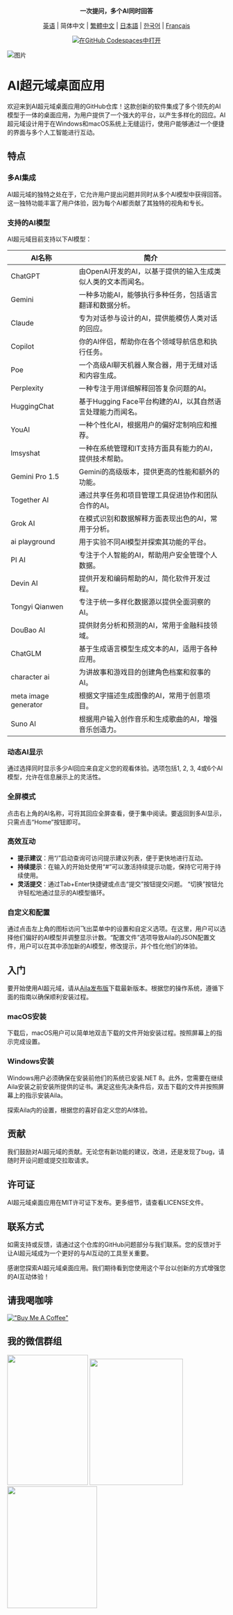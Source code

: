 <div align="center">
  <p><strong>一次提问，多个AI同时回答</strong></p>

 [英语](README.md) | 简体中文 | [繁體中文](README_ZH-TW.md) | [日本語](README_JA-JP.md) | [한국어](README_KO-KR.md) | [Français](README_FR-FR.md)

[![在GitHub Codespaces中打开](https://github.com/codespaces/badge.svg)](https://github.com/win4r/AISuperDomain/releases)

</div>

![图片](https://github.com/win4r/AISuperDomain/assets/42172631/2115997d-8b00-4767-bf79-103b4e53abc3)


# AI超元域桌面应用

欢迎来到AI超元域桌面应用的GitHub仓库！这款创新的软件集成了多个领先的AI模型于一体的桌面应用，为用户提供了一个强大的平台，以产生多样化的回应。AI超元域设计用于在Windows和macOS系统上无缝运行，使用户能够通过一个便捷的界面与多个人工智能进行互动。

## 特点

### 多AI集成
AI超元域的独特之处在于，它允许用户提出问题并同时从多个AI模型中获得回答。这一独特功能丰富了用户体验，因为每个AI都贡献了其独特的视角和专长。

### 支持的AI模型
AI超元域目前支持以下AI模型：

| AI名称             | 简介 |
|--------------------|--------------|
| ChatGPT            | 由OpenAI开发的AI，以基于提供的输入生成类似人类的文本而闻名。 |
| Gemini             | 一种多功能AI，能够执行多种任务，包括语言翻译和数据分析。 |
| Claude             | 专为对话参与设计的AI，提供能模仿人类对话的回应。 |
| Copilot            | 你的AI伴侣，帮助你在各个领域导航信息和执行任务。 |
| Poe                | 一个高级AI聊天机器人聚合器，用于无缝对话和内容生成。 |
| Perplexity         | 一种专注于用详细解释回答复杂问题的AI。 |
| HuggingChat        | 基于Hugging Face平台构建的AI，以其自然语言处理能力而闻名。 |
| YouAI              | 一种个性化AI，根据用户的偏好定制响应和推荐。 |
| lmsyshat           | 一种在系统管理和IT支持方面具有能力的AI，提供技术帮助。 |
| Gemini Pro 1.5     | Gemini的高级版本，提供更高的性能和额外的功能。 |
| Together AI        | 通过共享任务和项目管理工具促进协作和团队合作的AI。 |
| Grok AI            | 在模式识别和数据解释方面表现出色的AI，常用于分析。 |
| ai playground      | 用于实验不同AI模型并探索其功能的平台。 |
| PI AI              | 专注于个人智能的AI，帮助用户安全管理个人数据。 |
| Devin AI           | 提供开发和编码帮助的AI，简化软件开发过程。 |
| Tongyi Qianwen     | 专注于统一多样化数据源以提供全面洞察的AI。 |
| DouBao AI          | 提供财务分析和预测的AI，常用于金融科技领域。 |
| ChatGLM            | 基于生成语言模型生成文本的AI，适用于各种应用。 |
| character ai       | 为讲故事和游戏目的创建角色档案和叙事的AI。 |
| meta image generator | 根据文字描述生成图像的AI，常用于创意项目。 |
| Suno AI            | 根据用户输入创作音乐和生成歌曲的AI，增强音乐创造力。 |


### 动态AI显示
通过选择同时显示多少AI回应来自定义您的观看体验。选项包括1, 2, 3, 4或6个AI模型，允许在信息展示上的灵活性。

### 全屏模式
点击右上角的AI名称，可将其回应全屏查看，便于集中阅读。要返回到多AI显示，只需点击“Home”按钮即可。

### 高效互动
- **提示建议**：用“/”启动查询可访问提示建议列表，便于更快地进行互动。
- **持续提示**：在输入的开始处使用“#”可以激活持续提示功能，保持它可用于持续使用。
- **灵活提交**：通过Tab+Enter快捷键或点击“提交”按钮提交问题。 “切换”按钮允许轻松地通过显示的AI模型循环。

### 自定义和配置
通过点击左上角的图标访问飞出菜单中的设置和自定义选项。在这里，用户可以选择他们偏好的AI模型并调整显示计数。“配置文件”选项导致Aila的JSON配置文件，用户可以在其中添加新的AI模型，修改提示，并个性化他们的体验。

## 入门

要开始使用AI超元域，请从[Aila发布版](https://github.com/win4r/AISuperDomain/releases)下载最新版本。根据您的操作系统，遵循下面的指南以确保顺利安装过程。

### macOS安装
下载后，macOS用户可以简单地双击下载的文件开始安装过程。按照屏幕上的指示完成设置。

### Windows安装
Windows用户必须确保在安装前他们的系统已安装.NET 8。此外，您需要在继续Aila安装之前安装所提供的证书。满足这些先决条件后，双击下载的文件并按照屏幕上的指示安装Aila。

探索Aila内的设置，根据您的喜好自定义您的AI体验。

## 贡献

我们鼓励对AI超元域的贡献。无论您有新功能的建议，改进，还是发现了bug，请随时开设问题或提交拉取请求。

## 许可证

AI超元域桌面应用在MIT许可证下发布。更多细节，请查看LICENSE文件。

## 联系方式

如需支持或反馈，请通过这个仓库的GitHub问题部分与我们联系。您的反馈对于让AI超元域成为一个更好的与AI互动的工具至关重要。

感谢您探索AI超元域桌面应用。我们期待看到您使用这个平台以创新的方式增强您的AI互动体验！

## 请我喝咖啡
[!["Buy Me A Coffee"](https://storage.ko-fi.com/cdn/kofi2.png?v=3)](https://ko-fi.com/aila)

## 我的微信群组

<img src="https://github.com/win4r/AISuperDomain/assets/42172631/576ef5dd-6a11-434a-af33-e1257ea93329" width="186" height="300">
<img src="https://github.com/win4r/AISuperDomain/assets/42172631/7568cf78-c8ba-4182-aa96-d524d903f2bc" width="214.8" height="291">
<img src="https://github.com/win4r/AISuperDomain/assets/42172631/fefe535c-8153-4046-bfb4-e65eacbf7a33" width="207" height="281">
